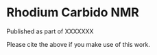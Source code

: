 # Rhodium Carbido NMR


Published as part of XXXXXXX

Please cite the above if you make use of this work.
